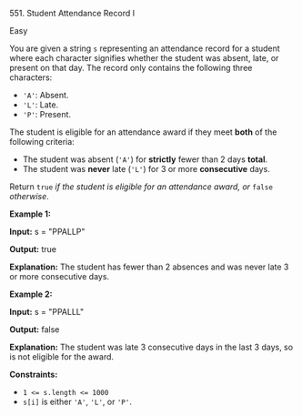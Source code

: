 ﻿551\. Student Attendance Record I

Easy

You are given a string `s` representing an attendance record for a student where each character signifies whether the student was absent, late, or present on that day. The record only contains the following three characters:

*   `'A'`: Absent.
*   `'L'`: Late.
*   `'P'`: Present.

The student is eligible for an attendance award if they meet **both** of the following criteria:

*   The student was absent (`'A'`) for **strictly** fewer than 2 days **total**.
*   The student was **never** late (`'L'`) for 3 or more **consecutive** days.

Return `true` _if the student is eligible for an attendance award, or_ `false` _otherwise_.

**Example 1:**

**Input:** s = "PPALLP"

**Output:** true

**Explanation:** The student has fewer than 2 absences and was never late 3 or more consecutive days. 

**Example 2:**

**Input:** s = "PPALLL"

**Output:** false

**Explanation:** The student was late 3 consecutive days in the last 3 days, so is not eligible for the award. 

**Constraints:**

*   `1 <= s.length <= 1000`
*   `s[i]` is either `'A'`, `'L'`, or `'P'`.